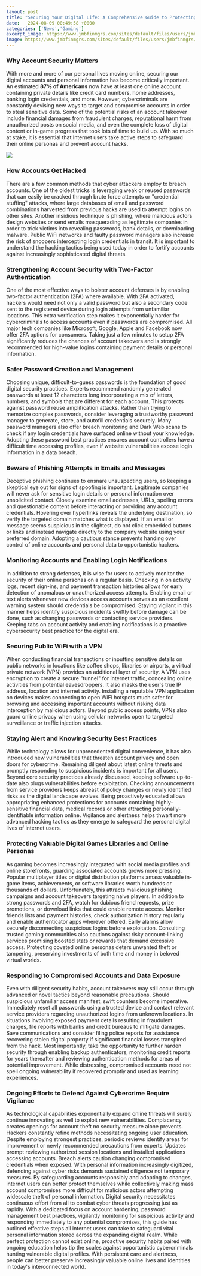 ```yaml
---
layout: post
title: "Securing Your Digital Life: A Comprehensive Guide to Protecting Your Online Accounts and Personal Information"
date:   2024-08-09 00:49:58 +0000
categories: ['News','Gaming']
excerpt_image: https://www.jmbfinmgrs.com/sites/default/files/users/jmbfinmgrs/secure-your-personal-data-online.jpeg
image: https://www.jmbfinmgrs.com/sites/default/files/users/jmbfinmgrs/secure-your-personal-data-online.jpeg
---
```


### Why Account Security Matters
With more and more of our personal lives moving online, securing our digital accounts and personal information has become critically important. An estimated **87% of Americans** now have at least one online account containing private details like credit card numbers, home addresses, banking login credentials, and more. However, cybercriminals are constantly devising new ways to target and compromise accounts in order to steal sensitive data. Some of the potential risks of an account takeover include financial damages from fraudulent charges, reputational harm from unauthorized posts on social media, and even the complete loss of digital content or in-game progress that took lots of time to build up. With so much at stake, it is essential that Internet users take active steps to safeguard their online personas and prevent account hacks. 

![](https://www.infosectrain.com/wp-content/uploads/2020/08/Guide-to-Securing-Your-Digital-Life-01-1-1-scaled.jpg)
### How Accounts Get Hacked
There are a few common methods that cyber attackers employ to breach accounts. One of the oldest tricks is leveraging weak or reused passwords that can easily be cracked through brute force attempts or "credential stuffing" attacks, where large databases of email and password combinations harvested from previous hacks are used to attempt logins on other sites. Another insidious technique is phishing, where malicious actors design websites or send emails masquerading as legitimate companies in order to trick victims into revealing passwords, bank details, or downloading malware. Public WiFi networks and faulty password managers also increase the risk of snoopers intercepting login credentials in transit. It is important to understand the hacking tactics being used today in order to fortify accounts against increasingly sophisticated digital threats.
### Strengthening Account Security with Two-Factor Authentication  
One of the most effective ways to bolster account defenses is by enabling two-factor authentication (2FA) where available. With 2FA activated, hackers would need not only a valid password but also a secondary code sent to the registered device during login attempts from unfamiliar locations. This extra verification step makes it exponentially harder for cybercriminals to access accounts even if passwords are compromised. All major tech companies like Microsoft, Google, Apple and Facebook now offer 2FA options for consumers. Taking just a few minutes to setup 2FA significantly reduces the chances of account takeovers and is strongly recommended for high-value logins containing payment details or personal information.
### Safer Password Creation and Management
Choosing unique, difficult-to-guess passwords is the foundation of good digital security practices. Experts recommend randomly generated passwords at least 12 characters long incorporating a mix of letters, numbers, and symbols that are different for each account. This protects against password reuse amplification attacks. Rather than trying to memorize complex passwords, consider leveraging a trustworthy password manager to generate, store, and autofill credentials securely. Many password managers also offer breach monitoring and Dark Web scans to check if any login credentials have surfaced online without your knowledge. Adopting these password best practices ensures account controllers have a difficult time accessing profiles, even if website vulnerabilities expose login information in a data breach.  
### Beware of Phishing Attempts in Emails and Messages
Deceptive phishing continues to ensnare unsuspecting users, so keeping a skeptical eye out for signs of spoofing is important. Legitimate companies will never ask for sensitive login details or personal information over unsolicited contact. Closely examine email addresses, URLs, spelling errors and questionable content before interacting or providing any account credentials. Hovering over hyperlinks reveals the underlying destination, so verify the targeted domain matches what is displayed. If an email or message seems suspicious in the slightest, do not click embedded buttons or links and instead navigate directly to the company website using your preferred domain. Adopting a cautious stance prevents handing over control of online accounts and personal data to opportunistic hackers.
### Monitoring Accounts and Enabling Login Notifications  
In addition to strong defenses, it is wise for users to actively monitor the security of their online personas on a regular basis. Checking in on activity logs, recent sign-ins, and payment transaction histories allows for early detection of anomalous or unauthorized access attempts. Enabling email or text alerts whenever new devices access accounts serves as an excellent warning system should credentials be compromised. Staying vigilant in this manner helps identify suspicious incidents swiftly before damage can be done, such as changing passwords or contacting service providers. Keeping tabs on account activity and enabling notifications is a proactive cybersecurity best practice for the digital era.
### Securing Public WiFi with a VPN
When conducting financial transactions or inputting sensitive details on public networks in locations like coffee shops, libraries or airports, a virtual private network (VPN) provides an additional layer of security. A VPN uses encryption to create a secure "tunnel" for internet traffic, concealing online activities from potential eavesdroppers. It also masks the user's true IP address, location and internet activity. Installing a reputable VPN application on devices makes connecting to open WiFi hotspots much safer for browsing and accessing important accounts without risking data interception by malicious actors. Beyond public access points, VPNs also guard online privacy when using cellular networks open to targeted surveillance or traffic injection attacks. 
### Staying Alert and Knowing Security Best Practices
While technology allows for unprecedented digital convenience, it has also introduced new vulnerabilities that threaten account privacy and open doors for cybercrime. Remaining diligent about latest online threats and promptly responding to suspicious incidents is important for all users. Beyond core security practices already discussed, keeping software up-to-date also plugs vulnerabilities before exploitation. Checking announcements from service providers keeps abreast of policy changes or newly identified risks as the digital landscape evolves. Being proactively educated allows appropriating enhanced protections for accounts containing highly-sensitive financial data, medical records or other attracting personally-identifiable information online. Vigilance and alertness helps thwart more advanced hacking tactics as they emerge to safeguard the personal digital lives of internet users.
### Protecting Valuable Digital Games Libraries and Online Personas  
As gaming becomes increasingly integrated with social media profiles and online storefronts, guarding associated accounts grows more pressing. Popular multiplayer titles or digital distribution platforms amass valuable in-game items, achievements, or software libraries worth hundreds or thousands of dollars. Unfortunately, this attracts malicious phishing campaigns and account takeovers targeting naive players. In addition to strong passwords and 2FA, watch for dubious friend requests, prize promotions, or download links that could enable remote access. Monitor friends lists and payment histories, check authorization history regularly and enable authenticator apps wherever offered. Early alarms allow securely disconnecting suspicious logins before exploitation. Consulting trusted gaming communities also cautions against risky account-linking services promising boosted stats or rewards that demand excessive access. Protecting coveted online personas deters unwanted theft or tampering, preserving investments of both time and money in beloved virtual worlds.
### Responding to Compromised Accounts and Data Exposure  
Even with diligent security habits, account takeovers may still occur through advanced or novel tactics beyond reasonable precautions. Should suspicious unfamiliar access manifest, swift counters become imperative. Immediately reset all passwords using a trusted device and contact relevant service providers regarding unauthorized logins from unknown locations. In situations involving exposed payment details resulting in fraudulent charges, file reports with banks and credit bureaus to mitigate damages. Save communications and consider filing police reports for assistance recovering stolen digital property if significant financial losses transpired from the hack. Most importantly, take the opportunity to further harden security through enabling backup authenticators, monitoring credit reports for years thereafter and reviewing authentication methods for areas of potential improvement. While distressing, compromised accounts need not spell ongoing vulnerability if recovered promptly and used as learning experiences.
### Ongoing Efforts to Defend Against Cybercrime Require Vigilance  
As technological capabilities exponentially expand online threats will surely continue innovating as well to exploit new vulnerabilities. Complacency creates openings for account theft no security measure alone prevents. Hackers constantly refine methods necessitating ongoing user education. Despite employing strongest practices, periodic reviews identify areas for improvement or newly recommended precautions from experts. Updates prompt reviewing authorized session locations and installed applications accessing accounts. Breach alerts caution changing compromised credentials when exposed. With personal information increasingly digitized, defending against cyber risks demands sustained diligence not temporary measures. By safeguarding accounts responsibly and adapting to changes, internet users can better protect themselves while collectively making mass account compromises more difficult for malicious actors attempting widescale theft of personal information. Digital security necessitates continuous effort from all to combat cyber threats progressing just as rapidly.
With a dedicated focus on account hardening, password management best practices, vigilantly monitoring for suspicious activity and responding immediately to any potential compromises, this guide has outlined effective steps all internet users can take to safeguard vital personal information stored across the expanding digital realm. While perfect protection cannot exist online, proactive security habits paired with ongoing education helps tip the scales against opportunistic cybercriminals hunting vulnerable digital profiles. With persistent care and alertness, people can better preserve increasingly valuable online lives and identities in today's interconnected world.